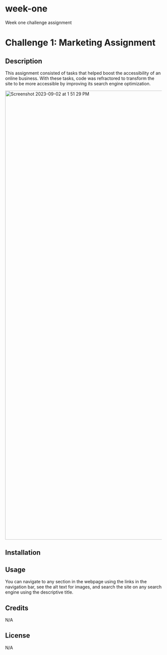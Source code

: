 # week-one
Week one challenge assignment 
# Challenge 1: Marketing Assignment

## Description

This assignment consisted of tasks that helped boost the accessibility of an online business. With these tasks, code was refractored to transform the site to be more accessible by improving its search engine optimization. 

<img width="1440" alt="Screenshot 2023-09-02 at 1 51 29 PM" src="https://github.com/AipuAmeh/week-one/assets/110988589/753d0d74-2866-4998-a956-f20144e9e679">

## Installation

[Deployed Website]:(https://aipuameh.github.io/week-one/)

## Usage

You can navigate to any section in the webpage using the links in the navigation bar, see the alt text for images, and search the site on any search engine using the descriptive title.

## Credits

N/A

## License

N/A
